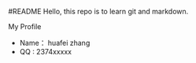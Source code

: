 #README
Hello, this repo is to learn git and markdown.

My Profile

- Name： huafei zhang
-  QQ : 2374xxxxx
